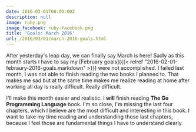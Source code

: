 ```yaml
---
date: 2016-03-01T00:00:00Z
description: null
image: ruby.png
image_facebook: ruby-facebook.png
title: 'Goals: March 2016'
url: /2016/03/01/march-2016-goals.html
---
```


After yesterday's leap day, we can finally say March is here! Sadly as this month starts I have to say my [February goals]({{< relref "2016-02-01-febraury-2016-goals.markdown" >}}) were not accomplished. I failed last month, I was not able to finish reading the two books I planned to. That makes me sad but at the same time makes me realize reading at home after working all day is really difficult. Really difficult.

I'll make this month easier and realistic. I **will** finish reading **The Go Programming Language** book. I'm so close, I'm missing the last four chapters, which I believe are the most difficult and interesting in this book. I want to take my time reading and understanding those last chapters, because I feel those are fundamental things I have to understand clearly.
